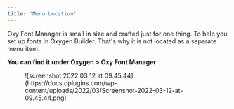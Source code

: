 ```yaml
---
title: 'Menu Location'
---
```


Oxy Font Manager is small in size and crafted just for one thing. To help you set up fonts in Oxygen Builder. That's why it is not located as a separate menu item.

**You can find it under Oxygen &gt; Oxy Font Manager**

<figure class="wp-block-image size-full is-resized">![screenshot 2022 03 12 at 09.45.44](https://docs.dplugins.com/wp-content/uploads/2022/03/Screenshot-2022-03-12-at-09.45.44.png)</figure>